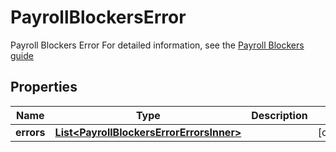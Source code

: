 

# PayrollBlockersError

Payroll Blockers Error  For detailed information, see the [Payroll Blockers guide](https://docs.gusto.com/embedded-payroll/docs/payroll-blockers)

## Properties

| Name | Type | Description | Notes |
|------------ | ------------- | ------------- | -------------|
|**errors** | [**List&lt;PayrollBlockersErrorErrorsInner&gt;**](PayrollBlockersErrorErrorsInner.md) |  |  [optional] |



